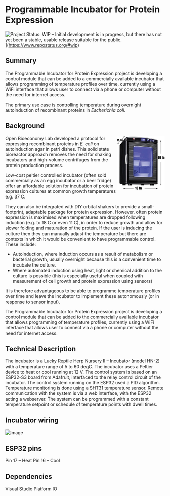 # Programmable Incubator for Protein Expression

![Project Status: WIP – Initial development is in progress, but there has not yet been a stable, usable release suitable for the public.](https://www.repostatus.org/badges/latest/wip.svg)](https://www.repostatus.org/#wip)

## Summary

The Programmable Incubator for Protein Expression project is developing a control module that can be added to a commercially available incubator that allows programming of temperature profiles over time, currently using a WiFi interface that allows user to connect via a phone or computer without the need for internet access.

The primary use case is controlling temperature during overnight autoinduction of recombinant proteins in _Escherichia coli_.

## Background

<img src="./img/incubator-photo.jpg" width=30% height=30% align="right" >

Open Bioeconomy Lab developed a protocol for expressing recombinant proteins in _E. coli_ on autoinduction agar in petri dishes. This solid state bioreactor approach removes the need for shaking incubators and high-volume centrifuges from the protein production process.

Low-cost peltier controlled incubator (often sold commercially as an egg incubator or a beer fridge) offer an affordable solution for incubation of protein expression cultures at common growth temperatures e.g. 37 C. 

They can also be integrated with DIY orbital shakers to provide a small-footprint, adaptable package for protein expression. However, often protein expression is maximised when temperatures are dropped following induction (e.g. to 18 C or even 11 C), in order to reduce growth and allow for slower folding and maturation of the protein. If the user is inducing the culture then they can manually adjust the temperature but there are contexts in which it would be convenient to have programmable control. These include:

 - Autoinduction, where induction occurs as a result of metabolism or bacterial growth, usually overnight because this is a convenient time to incubate the culture.
 - Where automated induction using heat, light or chemical addition to the culture is possible (this is especially useful when coupled with measurement of cell growth and protein expression using sensors)

It is therefore advantageous to be able to programme temperature profiles over time and leave the incubator to implement these autonomously (or in response to sensor input).

The Programmable Incubator for Protein Expression project is developing a control module that can be added to the commercially available incubator that allows programming of temperature profiles, currently using a WiFi interface that allows user to connect via a phone or computer without the need for internet access.

## Technical Description
The incubator is a Lucky Reptile Herp Nursery II – Incubator (model HN-2) with a temperature range of 5 to 60 degC. The incubator uses a Peltier device to heat or cool running at 12 V. 
The control system is based on an ESP32-S3 board from Adafruit, interfaced to the relay control circuit of the incubator.
The control system running on the ESP32 used a PID algorithm. Temperature monitoring is done using a SHT31 temperature sensor. 
Remote communication with the system is via a web interface, with the ESP32 acting a webserver. 
The system can be programmed with a constant temperature setpoint or schedule of temperature points with dwell times. 

## Incubator wiring
![image](https://github.com/openbioeconomy/programmable-incubator/assets/50485336/2d474b24-3f68-4b22-a6c5-431ea4754904)

## ESP32 pins 
Pin 17 – Heat 
Pin 16 – Cool

## Dependencies
Visual Studio
Platform IO


